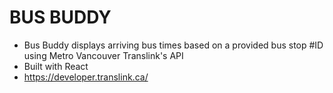 # BUS BUDDY

- Bus Buddy displays arriving bus times based on a provided bus stop #ID using Metro Vancouver Translink's API
- Built with React
- https://developer.translink.ca/